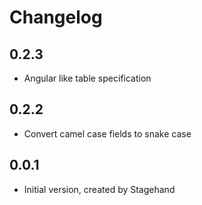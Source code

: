 # Changelog

## 0.2.3

- Angular like table specification

## 0.2.2

- Convert camel case fields to snake case

## 0.0.1

- Initial version, created by Stagehand
